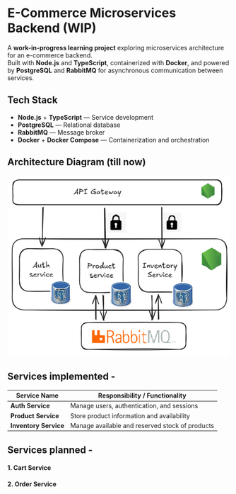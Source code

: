 # E-Commerce Microservices Backend (WIP)

A **work-in-progress learning project** exploring microservices architecture for an e-commerce backend.  
Built with **Node.js** and **TypeScript**, containerized with **Docker**, and powered by **PostgreSQL** and **RabbitMQ** for asynchronous communication between services.

## Tech Stack
- **Node.js** + **TypeScript** — Service development
- **PostgreSQL** — Relational database
- **RabbitMQ** — Message broker
- **Docker** + **Docker Compose** — Containerization and orchestration

## Architecture Diagram (till now)
![Architecture Diagram](diagrams/WIP_diagram_v2.png)

## Services implemented -
| Service Name        | Responsibility / Functionality                     |
|--------------------|----------------------------------------------------|
| **Auth Service**    | Manage users, authentication, and sessions       |
| **Product Service** | Store product information and availability       |
| **Inventory Service** | Manage available and reserved stock of products |


## Services planned -
#### 1. Cart Service
#### 2. Order Service